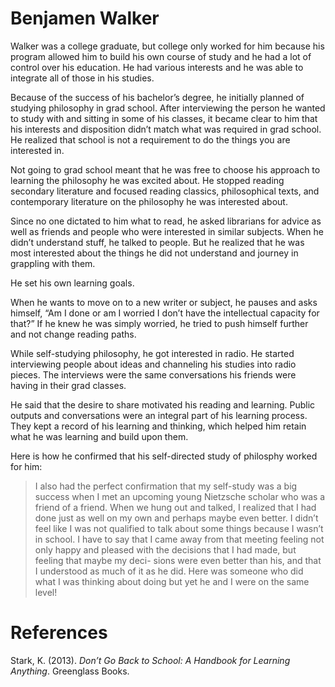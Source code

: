 # Benjamen Walker

Walker was a college graduate, but college only worked for him because his program allowed him to build his own course of study and he had a lot of control over his education. He had various interests and he was able to integrate all of those in his studies.

Because of the success of his bachelor’s degree, he initially planned of studying philosophy in grad school. After interviewing the person he wanted to study with and sitting in some of his classes, it became clear to him that his interests and disposition didn’t match what was required in grad school. He realized that school is not a requirement to do the things you are interested in.

Not going to grad school meant that he was free to choose his approach to learning the philosophy he was excited about. He stopped reading secondary literature and focused reading classics, philosophical texts, and contemporary literature on the philosophy he was interested about.

Since no one dictated to him what to read, he asked librarians for advice as well as friends and people who were interested in similar subjects. When he didn’t understand stuff, he talked to people. But he realized that he was most interested about the things he did not understand and journey in grappling with them.

He set his own learning goals.

When he wants to move on to a new writer or subject, he pauses and asks himself, “Am I done or am I worried I don’t have the intellectual capacity for that?” If he knew he was simply worried, he tried to push himself further and not change reading paths.

While self-studying philosophy, he got interested in radio. He started interviewing people about ideas and channeling his studies into radio pieces. The interviews were the same conversations his friends were having in their grad classes.

He said that the desire to share motivated his reading and learning. Public outputs and conversations were an integral part of his learning process. They kept a record of his learning and thinking, which helped him retain what he was learning and build upon them.

Here is how he confirmed that his self-directed study of philosphy worked for him:

> I also had the perfect confirmation that my self-study was a big success when I met an upcoming young Nietzsche scholar who was a friend of a friend. When we hung out and talked, I realized that I had done just as well on my own and perhaps maybe even better. I didn’t feel like I was not qualified to talk about some things because I wasn’t in school. I have to say that I came away from that meeting feeling not only happy and pleased with the decisions that I had made, but feeling that maybe my deci- sions were even better than his, and that I understood as much of it as he did. Here was someone who did what I was thinking about doing but yet he and I were on the same level!

# References

Stark, K. (2013). *Don’t Go Back to School: A Handbook for Learning Anything*. Greenglass Books.